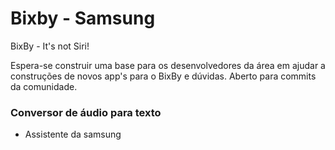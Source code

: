 # Bixby - Samsung
BixBy - It's not Siri!

Espera-se construir uma base para os desenvolvedores da área em ajudar a construções de novos app's para o BixBy e dúvidas.
Aberto para commits da comunidade.

### Conversor de áudio para texto
 - Assistente da samsung

